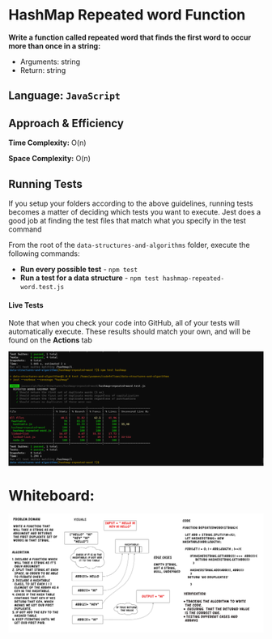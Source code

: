 # HashMap Repeated word Function 

**Write a function called repeated word that finds the first word to occur more than once in a string:**

* Arguments: string
* Return: string

## Language: `JavaScript`

## Approach & Efficiency

**Time Complexity:** O(n)

**Space Complexity:** O(n) 


## Running Tests

If you setup your folders according to the above guidelines, running tests becomes a matter of deciding which tests you want to execute.  Jest does a good job at finding the test files that match what you specify in the test command

From the root of the `data-structures-and-algorithms` folder, execute the following commands:

- **Run every possible test** - `npm test`
- **Run a test for a data structure** - `npm test hashmap-repeated-word.test.js`

#### Live Tests

Note that when you check your code into GitHub, all of your tests will automatically execute. These results should match your own, and will be found on the  **Actions** tab


![test](images/code31Test.png)


# Whiteboard:

![WhiteBoard](images/code31.png)
